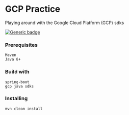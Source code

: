 # GCP Practice
Playing around with the Google Cloud Platform (GCP) sdks

[![Generic badge](https://img.shields.io/badge/GCP-SpringBoot-<COLOR>.svg)](https://shields.io/)


### Prerequisites
```
Maven
Java 8+
```

### Build with
```
spring-boot
gcp java sdks
```

### Installing
```
mvn clean install
```



